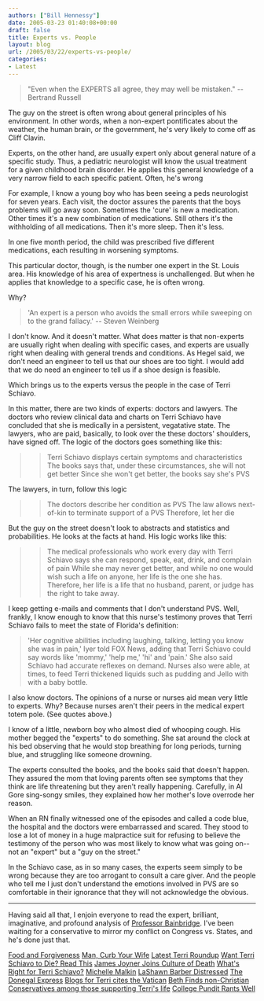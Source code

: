```yaml
---
authors: ["Bill Hennessy"]
date: 2005-03-23 01:40:08+00:00
draft: false
title: Experts vs. People
layout: blog
url: /2005/03/22/experts-vs-people/
categories:
- Latest
---
```





> "Even when the EXPERTS all agree, they may well be mistaken." -- Bertrand Russell


The guy on the street is often wrong about general principles of his environment. In other words, when a non-expert pontificates about the weather, the human brain, or the government, he's very likely to come off as Cliff Clavin.

Experts, on the other hand, are usually expert only about general nature of a specific study. Thus, a pediatric neurologist will know the usual treatment for a given childhood brain disorder. He applies this general knowledge of a very narrow field to each specific patient. Often, he's wrong

For example, I know a young boy who has been seeing a peds neurologist for seven years. Each visit, the doctor assures the parents that the boys problems will go away soon. Sometimes the 'cure' is new a medication. Other times it's a new combination of medications. Still others it's the withholding of all medications. Then it's more sleep. Then it's less.
<!-- more -->
In one five month period, the child was prescribed five different medications, each resulting in worsening symptoms.

This particular doctor, though, is the number one expert in the St. Louis area. His knowledge of his area of expertness is unchallenged. But when he applies that knowledge to a specific case, he is often wrong.

Why?


> 'An expert is a person who avoids the small errors while sweeping on to the grand fallacy.' -- Steven Weinberg


I don't know. And it doesn't matter. What does matter is that non-experts are usually right when dealing with specific cases, and experts are usually right when dealing with general trends and conditions. As Hegel said, we don't need an engineer to tell us that our shoes are too tight. I would add that we do need an engineer to tell us if a shoe design is feasible.

Which brings us to the experts versus the people in the case of Terri Schiavo.

In this matter, there are two kinds of experts: doctors and lawyers. The doctors who review clinical data and charts on Terri Schiavo have concluded that she is medically in a persistent, vegatative state. The lawyers, who are paid, basically, to look over the these doctors' shoulders, have signed off. The logic of the doctors goes something like this:

>>Terri Schiavo displays certain symptoms and characteristics
>>The books says that, under these circumstances, she will not get better
>>Since she won't get better, the books say she's PVS

The lawyers, in turn, follow this logic
>>The doctors describe her condition as PVS
>>The law allows next-of-kin to terminate support of a PVS
>>Therefore, let her die

But the guy on the street doesn't look to abstracts and statistics and probabilities. He looks at the facts at hand. His logic works like this:
>>The medical professionals who work every day with Terri Schiavo says she can respond, speak, eat, drink, and complain of pain
>>While she may never get better, and while no one would wish such a life on anyone, her life is the one she has.
>>Therefore, her life is a life that no husband, parent, or judge has the right to take away.

I keep getting e-mails and comments that I don't understand PVS. Well, frankly, I know enough to know that this nurse's testimony proves that Terri Schiavo fails to meet the state of Florida's definition:


> 'Her cognitive abilities including laughing, talking, letting you know she was in pain,' Iyer told FOX News, adding that Terri Schiavo could say words like 'mommy,' 'help me,' 'hi' and 'pain.' She also said Schiavo had accurate reflexes on demand. Nurses also were able, at times, to feed Terri thickened liquids such as pudding and Jello with with a baby bottle.


I also know doctors. The opinions of a nurse or nurses aid mean very little to experts. Why? Because nurses aren't their peers in the medical expert totem pole. (See quotes above.)

I know of a little, newborn boy who almost died of whooping cough. His mother begged the "experts" to do something. She sat around the clock at his bed observing that he would stop breathing for long periods, turning blue, and struggling like someone drowning.

The experts consulted the books, and the books said that doesn't happen. They assured the mom that loving parents often see symptoms that they think are life threatening but they aren't really happening. Carefully, in Al Gore sing-songy smiles, they explained how her mother's love overrode her reason.

When an RN finally witnessed one of the episodes and called a code blue, the hospital and the doctors were embarrassed and scared. They stood to lose a lot of money in a huge malpractice suit for refusing to believe the testimony of the person who was most likely to know what was going on--not an "expert" but a "guy on the street."

In the Schiavo case, as in so many cases, the experts seem simply to be wrong because they are too arrogant to consult a care giver. And the people who tell me I just don't understand the emotions involved in PVS are so comfortable in their ignorance that they will not acknowledge the obvious.



* * *



Having said all that, I enjoin everyone to read the expert, brilliant, imaginative, and profound analysis of [Professor Bainbridge](https://www.professorbainbridge.com/2005/03/terry_sciavo_co.html). I've been waiting for a conservative to mirror my conflict on Congress vs. States, and he's done just that.

[Food and Forgiveness](https://www.hennessysview.com/?p=621)
[Man, Curb Your Wife](https://www.hennessysview.com/?p=619)
[Latest Terri Roundup](https://www.hennessysview.com/?p=613)
[Want Terri Schiavo to Die? Read This](https://www.hennessysview.com/?p=611)
[James Joyner Joins Culture of Death](https://www.hennessysview.com/?p=610)
[What's Right for Terri Schiavo?](https://www.hennessysview.com/?p=19)
[Michelle Malkin](https://michellemalkin.com/archives/001825.htm)
[LaShawn Barber Distressed](https://lashawnbarber.com/archives/2005/03/22/distressed/)
[The Donegal Express](https://www.donegalexpress.net/2005-03-22/no-man-is-bigger-than-the-excuses-he-makes-to-his-wife-so-be-big-cookie/)
[Blogs for Terri cites the Vatican](https://www.blogsforterri.com/archives/2005/03/vatican_paper_c.php)
[Beth Finds non-Christian Conservatives among those supporting Terri's life](https://bamapachyderm.com/archives/2005/03/22/terri-protestors-not-all-christian-conservatives/)
[College Pundit Rants Well](https://collegepundit.blogspot.com/2005/03/judge-will-not-order-feeding-tube.html)


